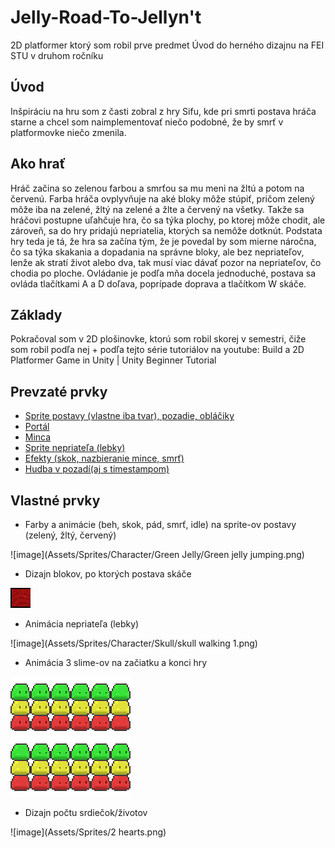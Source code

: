 # Jelly-Road-To-Jellyn't
2D platformer ktorý som robil prve predmet Úvod do herného dizajnu na FEI STU v druhom ročníku

## Úvod
Inšpiráciu na hru som z časti zobral z hry Sifu, kde pri smrti postava hráča
starne a chcel som naimplementovať niečo podobné, že by smrť v
platformovke niečo zmenila.

## Ako hrať
Hráč začina so zelenou farbou a smrťou sa mu meni na žltú a potom na
červenú. Farba hráča ovplyvňuje na aké bloky môže stúpiť, pričom zelený môže
iba na zelené, žltý na zelené a žlte a červený na všetky. Takže sa hráčovi
postupne uľahčuje hra, čo sa týka plochy, po ktorej môže chodit, ale zároveň,
sa do hry pridajú nepriatelia, ktorých sa nemôže dotknút. Podstata hry teda je
tá, že hra sa začína tým, že je povedal by som mierne náročna, čo sa týka
skakania a dopadania na správne bloky, ale bez nepriateľov, lenže ak stratí
život alebo dva, tak musí viac dávať pozor na nepriateľov, čo chodia po ploche.
Ovládanie je podľa mňa docela jednoduché, postava sa ovláda tlačítkami A a D
doľava, poprípade doprava a tlačítkom W skáče.

## Základy
Pokračoval som v 2D plošinovke, ktorú som robil skorej v semestri, čiže som
robil podľa nej + podľa tejto série tutoriálov na youtube:
Build a 2D Platformer Game in Unity | Unity Beginner Tutorial

## Prevzaté prvky
* [Sprite postavy (vlastne iba tvar), pozadie, obláčiky](https://assetstore.unity.com/packages/2d/characters/bolt-2d-jellyfarmassets-pack-188722)
* [Portál](https://www.thecryptobulbs.com)
* [Minca](https://www.artstation.com/artwork/R3KvBe)
* [Sprite nepriateľa (lebky)](https://www.shutterstock.com/de/imagevector/human-skull-pixel-art-icon-isolated-1965417196)
* [Efekty (skok, nazbieranie mince, smrť)](https://assetstore.unity.com/packages/audio/sound-fx/free-casualgame-sfx-pack-54116)
* [Hudba v pozadí(aj s timestampom)](https://www.youtube.com/watch?v=xb0cMDEyMzg&t=3904s)

## Vlastné prvky
* Farby a animácie (beh, skok, pád, smrť, idle) na sprite-ov postavy (zelený, žltý, červený)

![image](Assets/Sprites/Character/Green Jelly/Green jelly jumping.png)

* Dizajn blokov, po ktorých postava skáče

![image](Assets/Terrain/LeftRed.png)

* Animácia nepriateľa (lebky)

![image](Assets/Sprites/Character/Skull/skull walking 1.png)

* Animácia 3 slime-ov na začiatku a konci hry

![image](Assets/Sprites/Character/3Jellys.png)

* Dizajn počtu srdiečok/životov

![image](Assets/Sprites/2 hearts.png)

